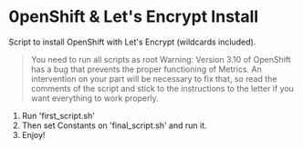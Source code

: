 # 0penShift & Let's Encrypt Install

Script to install OpenShift with Let's Encrypt (wildcards included).

> You need to run all scripts as root
> Warning:
> Version 3.10 of OpenShift has a bug that prevents the proper functioning of Metrics.
> An intervention on your part will be necessary to fix that, so read the comments of the script and stick to the 
> instructions to the letter if you want everything to work properly.

1. Run 'first_script.sh' 
2. Then set Constants on 'final_script.sh' and run it.
3. Enjoy!
